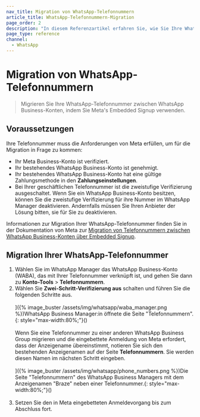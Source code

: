 ```yaml
---
nav_title: Migration von WhatsApp-Telefonnummern
article_title: WhatsApp-Telefonnummern-Migration
page_order: 2
description: "In diesem Referenzartikel erfahren Sie, wie Sie Ihre WhatsApp-Telefonnummer migrieren können."
page_type: reference
channel:
  - WhatsApp
---
```


# Migration von WhatsApp-Telefonnummern

> Migrieren Sie Ihre WhatsApp-Telefonnummer zwischen WhatsApp Business-Konten, indem Sie Meta's Embedded Signup verwenden.

## Voraussetzungen

Ihre Telefonnummer muss die Anforderungen von Meta erfüllen, um für die Migration in Frage zu kommen:

- Ihr Meta Business-Konto ist verifiziert.
- Ihr bestehendes WhatsApp Business-Konto ist genehmigt.
- Ihr bestehendes WhatsApp Business-Konto hat eine gültige Zahlungsmethode in den **Zahlungseinstellungen**.
- Bei Ihrer geschäftlichen Telefonnummer ist die zweistufige Verifizierung ausgeschaltet. Wenn Sie ein WhatsApp Business-Konto besitzen, können Sie die zweistufige Verifizierung für ihre Nummer im WhatsApp Manager deaktivieren. Andernfalls müssen Sie Ihren Anbieter der Lösung bitten, sie für Sie zu deaktivieren.

Informationen zur Migration Ihrer WhatsApp-Telefonnummer finden Sie in der Dokumentation von Meta zur [Migration von Telefonnummern zwischen WhatsApp Business-Konten über Embedded Signup](https://developers.facebook.com/docs/whatsapp/business-management-api/guides/migrate-phone-to-different-waba/).

## Migration Ihrer WhatsApp-Telefonnummer

1. Wählen Sie im WhatsApp Manager das WhatsApp Business-Konto (WABA), das mit Ihrer Telefonnummer verknüpft ist, und gehen Sie dann zu **Konto-Tools** > **Telefonnummern**.
2. Wählen Sie **Zwei-Schritt-Verifizierung aus** schalten und führen Sie die folgenden Schritte aus.<br><br>]({% image_buster /assets/img/whatsapp/waba_manager.png %})WhatsApp Business Manager:in öffnete die Seite "Telefonnummern".{: style="max-width:80%;"}() <br><br> Wenn Sie eine Telefonnummer zu einer anderen WhatsApp Business Group migrieren und die eingebettete Anmeldung von Meta erfordert, dass der Anzeigename übereinstimmt, notieren Sie sich den bestehenden Anzeigenamen auf der Seite **Telefonnummern**. Sie werden diesen Namen im nächsten Schritt eingeben.<br><br>]({% image_buster /assets/img/whatsapp/phone_numbers.png %})Die Seite "Telefonnummern" des WhatsApp Business Managers mit dem Anzeigenamen "Braze" neben einer Telefonnummer.{: style="max-width:80%;"}()<br><br>
3. Setzen Sie den in Meta eingebetteten Anmeldevorgang bis zum Abschluss fort. 

